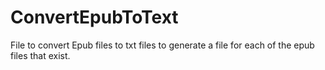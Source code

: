 # ConvertEpubToText
File to convert Epub files to txt files to generate a file for each of the epub files that exist.
